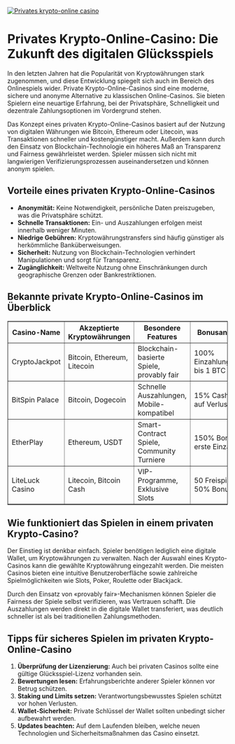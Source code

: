 [![Privates krypto-online casino](https://123-caf.pages.dev/gitsignup.png)](https://vrmoo.ru/Bt82HjjY)

<h1>Privates Krypto-Online-Casino: Die Zukunft des digitalen Glücksspiels</h1>  <p>In den letzten Jahren hat die Popularität von Kryptowährungen stark zugenommen, und diese Entwicklung spiegelt sich auch im Bereich des Onlinespiels wider. Private Krypto-Online-Casinos sind eine moderne, sichere und anonyme Alternative zu klassischen Online-Casinos. Sie bieten Spielern eine neuartige Erfahrung, bei der Privatsphäre, Schnelligkeit und dezentrale Zahlungsoptionen im Vordergrund stehen.</p>  <p>Das Konzept eines privaten Krypto-Online-Casinos basiert auf der Nutzung von digitalen Währungen wie Bitcoin, Ethereum oder Litecoin, was Transaktionen schneller und kostengünstiger macht. Außerdem kann durch den Einsatz von Blockchain-Technologie ein höheres Maß an Transparenz und Fairness gewährleistet werden. Spieler müssen sich nicht mit langwierigen Verifizierungsprozessen auseinandersetzen und können anonym spielen.</p>  <h2>Vorteile eines privaten Krypto-Online-Casinos</h2>  <ul>   <li><strong>Anonymität:</strong> Keine Notwendigkeit, persönliche Daten preiszugeben, was die Privatsphäre schützt.</li>   <li><strong>Schnelle Transaktionen:</strong> Ein- und Auszahlungen erfolgen meist innerhalb weniger Minuten.</li>   <li><strong>Niedrige Gebühren:</strong> Kryptowährungstransfers sind häufig günstiger als herkömmliche Banküberweisungen.</li>   <li><strong>Sicherheit:</strong> Nutzung von Blockchain-Technologien verhindert Manipulationen und sorgt für Transparenz.</li>   <li><strong>Zugänglichkeit:</strong> Weltweite Nutzung ohne Einschränkungen durch geographische Grenzen oder Bankrestriktionen.</li> </ul>  <h2>Bekannte private Krypto-Online-Casinos im Überblick</h2>  <table border="1" cellpadding="8" cellspacing="0">   <thead>     <tr>       <th>Casino-Name</th>       <th>Akzeptierte Kryptowährungen</th>       <th>Besondere Features</th>       <th>Bonusangebote</th>     </tr>   </thead>   <tbody>     <tr>       <td>CryptoJackpot</td>       <td>Bitcoin, Ethereum, Litecoin</td>       <td>Blockchain-basierte Spiele, provably fair</td>       <td>100% Einzahlungsbonus bis 1 BTC</td>     </tr>     <tr>       <td>BitSpin Palace</td>       <td>Bitcoin, Dogecoin</td>       <td>Schnelle Auszahlungen, Mobile-kompatibel</td>       <td>15% Cashback auf Verluste</td>     </tr>     <tr>       <td>EtherPlay</td>       <td>Ethereum, USDT</td>       <td>Smart-Contract Spiele, Community Turniere</td>       <td>150% Bonus auf erste Einzahlung</td>     </tr>     <tr>       <td>LiteLuck Casino</td>       <td>Litecoin, Bitcoin Cash</td>       <td>VIP-Programme, Exklusive Slots</td>       <td>50 Freispiele + 50% Bonus</td>     </tr>   </tbody> </table>  <h2>Wie funktioniert das Spielen in einem privaten Krypto-Casino?</h2>  <p>Der Einstieg ist denkbar einfach. Spieler benötigen lediglich eine digitale Wallet, um Kryptowährungen zu verwalten. Nach der Auswahl eines Krypto-Casinos kann die gewählte Kryptowährung eingezahlt werden. Die meisten Casinos bieten eine intuitive Benutzeroberfläche sowie zahlreiche Spielmöglichkeiten wie Slots, Poker, Roulette oder Blackjack.</p>  <p>Durch den Einsatz von «provably fair»-Mechanismen können Spieler die Fairness der Spiele selbst verifizieren, was Vertrauen schafft. Die Auszahlungen werden direkt in die digitale Wallet transferiert, was deutlich schneller ist als bei traditionellen Zahlungsmethoden.</p>  <h2>Tipps für sicheres Spielen im privaten Krypto-Online-Casino</h2>  <ol>   <li><strong>Überprüfung der Lizenzierung:</strong> Auch bei privaten Casinos sollte eine gültige Glücksspiel-Lizenz vorhanden sein.</li>   <li><strong>Bewertungen lesen:</strong> Erfahrungsberichte anderer Spieler können vor Betrug schützen.</li>   <li><strong>Staking und Limits setzen:</strong> Verantwortungsbewusstes Spielen schützt vor hohen Verlusten.</li>   <li><strong>Wallet-Sicherheit:</strong> Private Schlüssel der Wallet sollten unbedingt sicher aufbewahrt werden.</li>   <li><strong>Updates beachten:</strong> Auf dem Laufenden bleiben, welche neuen Technologien und Sicherheitsmaßnahmen das Casino einsetzt.</li> </ol>